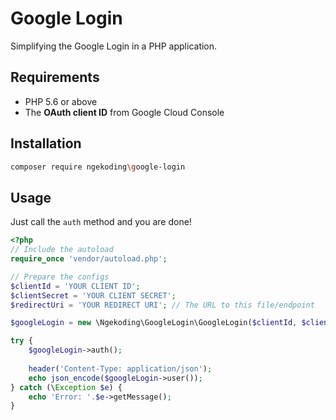 # Google Login

Simplifying the Google Login in a PHP application.

## Requirements

- PHP 5.6 or above
- The **OAuth client ID** from Google Cloud Console

## Installation

```sh
composer require ngekoding\google-login
```

## Usage

Just call the `auth` method and you are done!

```php
<?php
// Include the autoload
require_once 'vendor/autoload.php';

// Prepare the configs
$clientId = 'YOUR CLIENT ID';
$clientSecret = 'YOUR CLIENT SECRET';
$redirectUri = 'YOUR REDIRECT URI'; // The URL to this file/endpoint

$googleLogin = new \Ngekoding\GoogleLogin\GoogleLogin($clientId, $clientSecret, $redirectUri);

try {
    $googleLogin->auth();
    
    header('Content-Type: application/json');
    echo json_encode($googleLogin->user());
} catch (\Exception $e) {
    echo 'Error: '.$e->getMessage();
}
```
